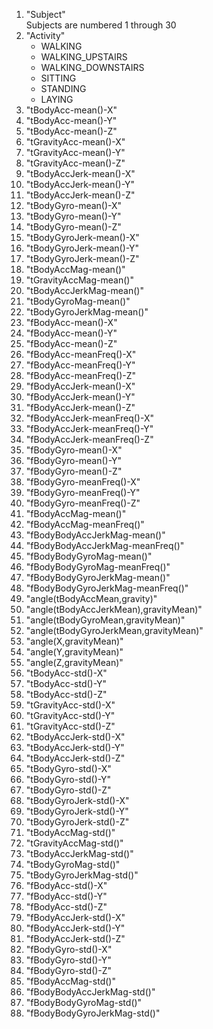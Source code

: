 <ol>
<li>"Subject"</li>
Subjects are numbered 1 through 30
<li>"Activity"
    <ul>
    <li>WALKING</li>
    <li>WALKING_UPSTAIRS</li>
    <li>WALKING_DOWNSTAIRS</li>
    <li>SITTING</li>
    <li>STANDING</li>
    <li>LAYING</li>
    </ul> </li>
<li>"tBodyAcc-mean()-X"</li>
<li>"tBodyAcc-mean()-Y"</li>
<li>"tBodyAcc-mean()-Z"</li>
<li>"tGravityAcc-mean()-X"</li>
<li>"tGravityAcc-mean()-Y"</li>
<li>"tGravityAcc-mean()-Z"</li>
<li>"tBodyAccJerk-mean()-X"</li>
<li>"tBodyAccJerk-mean()-Y"</li>
<li>"tBodyAccJerk-mean()-Z"</li>
<li>"tBodyGyro-mean()-X"</li>
<li>"tBodyGyro-mean()-Y"</li>
<li>"tBodyGyro-mean()-Z"</li>
<li>"tBodyGyroJerk-mean()-X"</li>
<li>"tBodyGyroJerk-mean()-Y"</li>
<li>"tBodyGyroJerk-mean()-Z"</li>
<li>"tBodyAccMag-mean()"</li>
<li>"tGravityAccMag-mean()"</li>
<li>"tBodyAccJerkMag-mean()"</li>
<li>"tBodyGyroMag-mean()"</li>
<li>"tBodyGyroJerkMag-mean()"</li>
<li>"fBodyAcc-mean()-X"</li>
<li>"fBodyAcc-mean()-Y"</li>
<li>"fBodyAcc-mean()-Z"</li>
<li>"fBodyAcc-meanFreq()-X"</li>
<li>"fBodyAcc-meanFreq()-Y"</li>
<li>"fBodyAcc-meanFreq()-Z"</li>
<li>"fBodyAccJerk-mean()-X"</li>
<li>"fBodyAccJerk-mean()-Y"</li>
<li>"fBodyAccJerk-mean()-Z"</li>
<li>"fBodyAccJerk-meanFreq()-X"</li>
<li>"fBodyAccJerk-meanFreq()-Y"</li>
<li>"fBodyAccJerk-meanFreq()-Z"</li>
<li>"fBodyGyro-mean()-X"</li>
<li>"fBodyGyro-mean()-Y"</li>
<li>"fBodyGyro-mean()-Z"</li>
<li>"fBodyGyro-meanFreq()-X"</li>
<li>"fBodyGyro-meanFreq()-Y"</li>
<li>"fBodyGyro-meanFreq()-Z"</li>
<li>"fBodyAccMag-mean()"</li>
<li>"fBodyAccMag-meanFreq()"</li>
<li>"fBodyBodyAccJerkMag-mean()"</li>
<li>"fBodyBodyAccJerkMag-meanFreq()"</li>
<li>"fBodyBodyGyroMag-mean()"</li>
<li>"fBodyBodyGyroMag-meanFreq()"</li>
<li>"fBodyBodyGyroJerkMag-mean()"</li>
<li>"fBodyBodyGyroJerkMag-meanFreq()"</li>
<li>"angle(tBodyAccMean,gravity)"</li>
<li>"angle(tBodyAccJerkMean),gravityMean)"</li>
<li>"angle(tBodyGyroMean,gravityMean)"</li>
<li>"angle(tBodyGyroJerkMean,gravityMean)"</li>
<li>"angle(X,gravityMean)"</li>
<li>"angle(Y,gravityMean)"</li>
<li>"angle(Z,gravityMean)"</li>
<li>"tBodyAcc-std()-X"</li>
<li>"tBodyAcc-std()-Y"</li>
<li>"tBodyAcc-std()-Z"</li>
<li>"tGravityAcc-std()-X"</li>
<li>"tGravityAcc-std()-Y"</li>
<li>"tGravityAcc-std()-Z"</li>
<li>"tBodyAccJerk-std()-X"</li>
<li>"tBodyAccJerk-std()-Y"</li>
<li>"tBodyAccJerk-std()-Z"</li>
<li>"tBodyGyro-std()-X"</li>
<li>"tBodyGyro-std()-Y"</li>
<li>"tBodyGyro-std()-Z"</li>
<li>"tBodyGyroJerk-std()-X"</li>
<li>"tBodyGyroJerk-std()-Y"</li>
<li>"tBodyGyroJerk-std()-Z"</li>
<li>"tBodyAccMag-std()"</li>
<li>"tGravityAccMag-std()"</li>
<li>"tBodyAccJerkMag-std()"</li>
<li>"tBodyGyroMag-std()"</li>
<li>"tBodyGyroJerkMag-std()"</li>
<li>"fBodyAcc-std()-X"</li>
<li>"fBodyAcc-std()-Y"</li>
<li>"fBodyAcc-std()-Z"</li>
<li>"fBodyAccJerk-std()-X"</li>
<li>"fBodyAccJerk-std()-Y"</li>
<li>"fBodyAccJerk-std()-Z"</li>
<li>"fBodyGyro-std()-X"</li>
<li>"fBodyGyro-std()-Y"</li>
<li>"fBodyGyro-std()-Z"</li>
<li>"fBodyAccMag-std()"</li>
<li>"fBodyBodyAccJerkMag-std()"</li>
<li>"fBodyBodyGyroMag-std()"</li>
<li>"fBodyBodyGyroJerkMag-std()"</li>
</ol>
